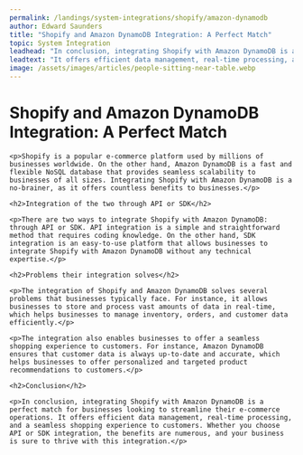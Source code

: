 ```yaml
---
permalink: /landings/system-integrations/shopify/amazon-dynamodb
author: Edward Saunders
title: "Shopify and Amazon DynamoDB Integration: A Perfect Match"
topic: System Integration
leadhead: "In conclusion, integrating Shopify with Amazon DynamoDB is a perfect match for businesses looking to streamline their e-commerce operations"
leadtext: "It offers efficient data management, real-time processing, and a seamless shopping experience to customers. Whether you choose API or SDK integration, the benefits are numerous, and your business is sure to thrive with this integration."
image: /assets/images/articles/people-sitting-near-table.webp
---
```

<div class="arttext">
	<h1>Shopify and Amazon DynamoDB Integration: A Perfect Match</h1>

	<p>Shopify is a popular e-commerce platform used by millions of businesses worldwide. On the other hand, Amazon DynamoDB is a fast and flexible NoSQL database that provides seamless scalability to businesses of all sizes. Integrating Shopify with Amazon DynamoDB is a no-brainer, as it offers countless benefits to businesses.</p>

	<h2>Integration of the two through API or SDK</h2>

	<p>There are two ways to integrate Shopify with Amazon DynamoDB: through API or SDK. API integration is a simple and straightforward method that requires coding knowledge. On the other hand, SDK integration is an easy-to-use platform that allows businesses to integrate Shopify with Amazon DynamoDB without any technical expertise.</p>

	<h2>Problems their integration solves</h2>

	<p>The integration of Shopify and Amazon DynamoDB solves several problems that businesses typically face. For instance, it allows businesses to store and process vast amounts of data in real-time, which helps businesses to manage inventory, orders, and customer data efficiently.</p>

	<p>The integration also enables businesses to offer a seamless shopping experience to customers. For instance, Amazon DynamoDB ensures that customer data is always up-to-date and accurate, which helps businesses to offer personalized and targeted product recommendations to customers.</p>

	<h2>Conclusion</h2>

	<p>In conclusion, integrating Shopify with Amazon DynamoDB is a perfect match for businesses looking to streamline their e-commerce operations. It offers efficient data management, real-time processing, and a seamless shopping experience to customers. Whether you choose API or SDK integration, the benefits are numerous, and your business is sure to thrive with this integration.</p>

</div>